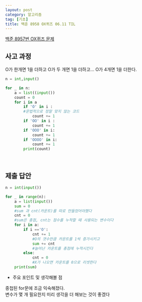 ```yaml
---
layout: post
category: 알고리즘
tag: [기초]
title: 백준 8958 OX퀴즈 06.11 TIL
---
```


[백준 8957번 OX퀴즈 문제](https://www.acmicpc.net/problem/8958) 

## 사고 과정

O가 한개면 1을 더하고 O가 두 개면 1을 더하고... O가 4개면 1을 더한다.

```python
n = int,input()

for _ in n:
    a = list((input())
    count = 0
    for i in a
        if 'O' in i :
        #문법적으로 정말 맞지 않는 코드
            count += 1
        if 'OO' in i :
            count += 1
        if 'OOO' in i:
            count += 1
        if 'OOOO' in i:
            count += 1
        print(count)
```
<br>

## 제출 답안

```python
n = int(input())

for _ in range(n):
    a = list(input())
    sum = 0
    #sum 과 cnt(카운트)를 따로 만들었어야했다
    cnt = 0
    #sum은 총점, cnt는 점수를 누적할 때 사용되는 변수이다
    for i in a:
        if i =='O':
            cnt += 1
            #O의 갯수만큼 카운트를 1씩 증가시키고
            sum += cnt
            #늘어난 카운트를 총점에 누적시킨다
        else:
            cnt = 0
            #X가 나오면 카운트를 0으로 리셋한다
    print(sum)
```

* 주요 포인트 및 생각해볼 점  

중첩된 for문에 조금 익숙해졌다.  
변수가 몇 개 필요한지 미리 생각을 더 해보는 것이 좋겠다
